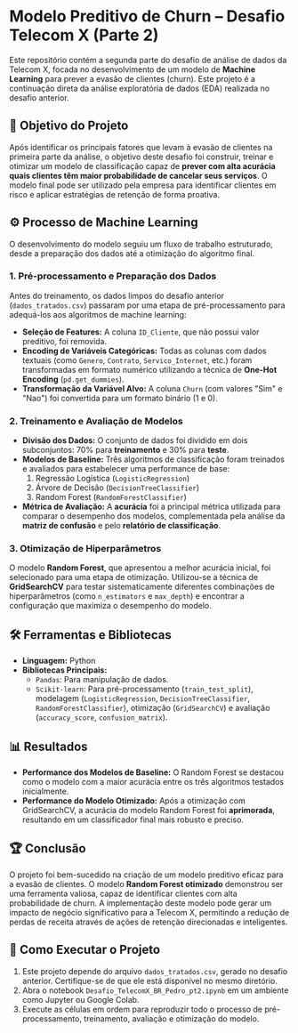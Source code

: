 # Modelo Preditivo de Churn – Desafio Telecom X (Parte 2)

Este repositório contém a segunda parte do desafio de análise de dados da Telecom X, focada no desenvolvimento de um modelo de **Machine Learning** para prever a evasão de clientes (churn). Este projeto é a continuação direta da análise exploratória de dados (EDA) realizada no desafio anterior.

## 🎯 Objetivo do Projeto

Após identificar os principais fatores que levam à evasão de clientes na primeira parte da análise, o objetivo deste desafio foi construir, treinar e otimizar um modelo de classificação capaz de **prever com alta acurácia quais clientes têm maior probabilidade de cancelar seus serviços**. O modelo final pode ser utilizado pela empresa para identificar clientes em risco e aplicar estratégias de retenção de forma proativa.

## ⚙️ Processo de Machine Learning

O desenvolvimento do modelo seguiu um fluxo de trabalho estruturado, desde a preparação dos dados até a otimização do algoritmo final.

### 1. Pré-processamento e Preparação dos Dados

Antes do treinamento, os dados limpos do desafio anterior (`dados_tratados.csv`) passaram por uma etapa de pré-processamento para adequá-los aos algoritmos de machine learning:

- **Seleção de Features:** A coluna `ID_Cliente`, que não possui valor preditivo, foi removida.
- **Encoding de Variáveis Categóricas:** Todas as colunas com dados textuais (como `Genero`, `Contrato`, `Servico_Internet`, etc.) foram transformadas em formato numérico utilizando a técnica de **One-Hot Encoding** (`pd.get_dummies`).
- **Transformação da Variável Alvo:** A coluna `Churn` (com valores "Sim" e "Nao") foi convertida para um formato binário (1 e 0).

### 2. Treinamento e Avaliação de Modelos

- **Divisão dos Dados:** O conjunto de dados foi dividido em dois subconjuntos: 70% para **treinamento** e 30% para **teste**.
- **Modelos de Baseline:** Três algoritmos de classificação foram treinados e avaliados para estabelecer uma performance de base:
    1.  Regressão Logística (`LogisticRegression`)
    2.  Árvore de Decisão (`DecisionTreeClassifier`)
    3.  Random Forest (`RandomForestClassifier`)
- **Métrica de Avaliação:** A **acurácia** foi a principal métrica utilizada para comparar o desempenho dos modelos, complementada pela análise da **matriz de confusão** e pelo **relatório de classificação**.

### 3. Otimização de Hiperparâmetros

O modelo **Random Forest**, que apresentou a melhor acurácia inicial, foi selecionado para uma etapa de otimização. Utilizou-se a técnica de **GridSearchCV** para testar sistematicamente diferentes combinações de hiperparâmetros (como `n_estimators` e `max_depth`) e encontrar a configuração que maximiza o desempenho do modelo.

## 🛠️ Ferramentas e Bibliotecas

- **Linguagem:** Python
- **Bibliotecas Principais:**
    - `Pandas`: Para manipulação de dados.
    - `Scikit-learn`: Para pré-processamento (`train_test_split`), modelagem (`LogisticRegression`, `DecisionTreeClassifier`, `RandomForestClassifier`), otimização (`GridSearchCV`) e avaliação (`accuracy_score`, `confusion_matrix`).

## 📊 Resultados

- **Performance dos Modelos de Baseline:** O Random Forest se destacou como o modelo com a maior acurácia entre os três algoritmos testados inicialmente.
- **Performance do Modelo Otimizado:** Após a otimização com GridSearchCV, a acurácia do modelo Random Forest foi **aprimorada**, resultando em um classificador final mais robusto e preciso.

## 🏆 Conclusão

O projeto foi bem-sucedido na criação de um modelo preditivo eficaz para a evasão de clientes. O modelo **Random Forest otimizado** demonstrou ser uma ferramenta valiosa, capaz de identificar clientes com alta probabilidade de churn. A implementação deste modelo pode gerar um impacto de negócio significativo para a Telecom X, permitindo a redução de perdas de receita através de ações de retenção direcionadas e inteligentes.

## 🚀 Como Executar o Projeto

1.  Este projeto depende do arquivo `dados_tratados.csv`, gerado no desafio anterior. Certifique-se de que ele está disponível no mesmo diretório.
2.  Abra o notebook `Desafio_TelecomX_BR_Pedro_pt2.ipynb` em um ambiente como Jupyter ou Google Colab.
3.  Execute as células em ordem para reproduzir todo o processo de pré-processamento, treinamento, avaliação e otimização do modelo.

